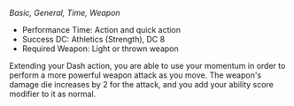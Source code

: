 _Basic, General, Time, Weapon_
 
- Performance Time: Action and quick action
- Success DC: Athletics (Strength), DC 8
- Required Weapon: Light or thrown weapon
 
Extending your Dash action, you are able to use your momentum in order to perform a more powerful weapon attack as you move. The weapon's damage die increases by 2 for the attack, and you add your ability score modifier to it as normal.